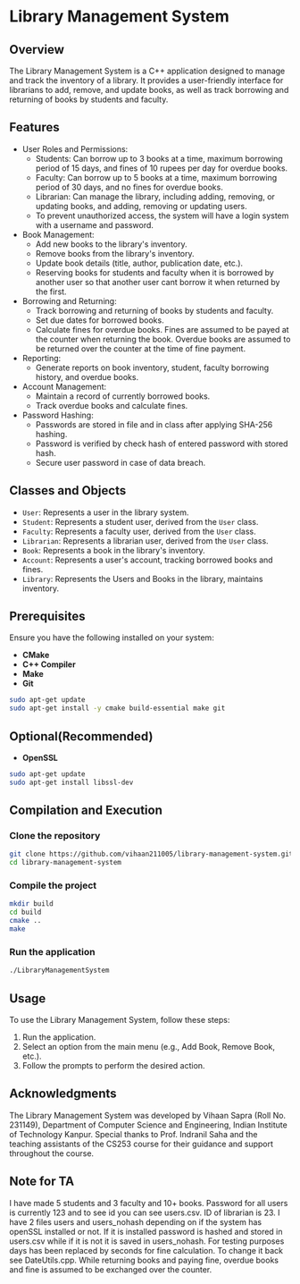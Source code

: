 # Library Management System

## Overview

The Library Management System is a C++ application designed to manage and track the inventory of a library. It provides a user-friendly interface for librarians to add, remove, and update books, as well as track borrowing and returning of books by students and faculty.

## Features

*   User Roles and Permissions:
    *   Students: Can borrow up to 3 books at a time, maximum borrowing period of 15 days, and fines of 10 rupees per day for overdue books.
    *   Faculty: Can borrow up to 5 books at a time, maximum borrowing period of 30 days, and no fines for overdue books.
    *   Librarian: Can manage the library, including adding, removing, or updating books, and adding, removing or updating users.
    * To prevent unauthorized access, the system will have a login system with a username and password.
*   Book Management:
    *   Add new books to the library's inventory.
    *   Remove books from the library's inventory.
    *   Update book details (title, author, publication date, etc.).
    *   Reserving books for students and faculty when it is borrowed by another user so that another user cant borrow it when returned by the first.
*   Borrowing and Returning:
    *   Track borrowing and returning of books by students and faculty.
    *   Set due dates for borrowed books.
    *   Calculate fines for overdue books. Fines are assumed to be payed at the counter when returning the book. Overdue books are assumed to be returned over the counter at the time of fine payment.
*   Reporting:
    *   Generate reports on book inventory, student, faculty borrowing history, and overdue books.
*   Account Management:
    *   Maintain a record of currently borrowed books.
    *   Track overdue books and calculate fines.
*   Password Hashing:
    *   Passwords are stored in file and in class after applying SHA-256 hashing.
    * Password is verified by check hash of entered password with stored hash.
    *   Secure user password in case of data breach.
## Classes and Objects

*   `User`: Represents a user in the library system.
*   `Student`: Represents a student user, derived from the `User` class.
*   `Faculty`: Represents a faculty user, derived from the `User` class.
*   `Librarian`: Represents a librarian user, derived from the `User` class.
*   `Book`: Represents a book in the library's inventory.
*   `Account`: Represents a user's account, tracking borrowed books and fines.
*   `Library`: Represents the Users and Books in the library, maintains inventory.

## Prerequisites

Ensure you have the following installed on your system:

- **CMake**
- **C++ Compiler**
- **Make**
- **Git**

```sh
sudo apt-get update
sudo apt-get install -y cmake build-essential make git
```

## Optional(Recommended)

- **OpenSSL**
```sh
sudo apt-get update
sudo apt-get install libssl-dev
```

## Compilation and Execution 

### Clone the repository
```sh
git clone https://github.com/vihaan211005/library-management-system.git
cd library-management-system
```

### Compile the project
```sh
mkdir build
cd build
cmake ..
make
```
### Run the application
```sh
./LibraryManagementSystem
```

## Usage

To use the Library Management System, follow these steps:

1.  Run the application.
2.  Select an option from the main menu (e.g., Add Book, Remove Book, etc.).
3.  Follow the prompts to perform the desired action.

## Acknowledgments

The Library Management System was developed by Vihaan Sapra (Roll No. 231149), Department of Computer Science and Engineering, Indian Institute of Technology Kanpur. Special thanks to Prof. Indranil Saha and the teaching assistants of the CS253 course for their guidance and support throughout the course.

## Note for TA

I have made 5 students and 3 faculty and 10+ books. Password for all users is currently 123 and to see id you can see users.csv. ID of librarian is 23. I have 2 files users and users_nohash depending on if the system has openSSL installed or not. If it is installed password is hashed and stored in users.csv while if it is not it is saved in users_nohash. For testing purposes days has been replaced by seconds for fine calculation. To change it back see DateUtils.cpp. While returning books and paying fine, overdue books and fine is assumed to be exchanged over the counter.